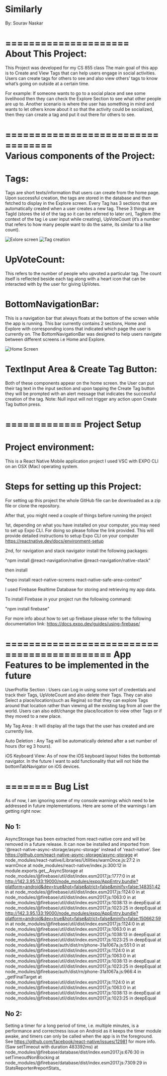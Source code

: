 # Similarly
By: Sourav Naskar

=====================           
About This Project:
=====================
This Project was developed for my CS 855 class
The main goal of this app is to Create and View Tags that can help users engage in social activities.
Users can create tags for others to see and also view others’ tags to know what’s going on outside at a certain time.

For example: If someone wants to go to a social place and see some livelihood then they can check the Explore Section to see what other people are up to.
             Another scenario is where the user has something in mind and wants to let others know about it so that the activity could be socialized, 
             then they can create a tag and put it out there for others to see.
             
==================================             
Various components of the Project:
==================================

Tags:
======
Tags are short texts/information that users can create from the home page.
Upon successful creation, the tags are stored in the database and then fetched to display in the Explore screen.
Every Tag has 3 sections that are automatically created when a user creates a new tag.
These 3 things are TagId (stores the id of the tag so it can be referred to later on), TagItem (the context of the tag i.e user input while creating), UpVoteCount (it’s a number that refers to how many people want to do the same, its similar to a like count).

![Exlore screen](https://user-images.githubusercontent.com/54137383/162671345-950ade2c-d9e2-45fd-b20b-6ad1954a28e5.jpeg)
![Tag creation](https://user-images.githubusercontent.com/54137383/162671388-07485f94-7040-48af-b8f1-59e601cf62b8.jpeg)


UpVoteCount:
============
This refers to the number of people who upvoted a particular tag. The count itself is reflected beside each tag along with a heart icon that can be interacted with by the user for giving UpVotes.

BottomNavigationBar:
====================
This is a navigation bar that always floats at the bottom of the screen while the app is running.
This bar currently contains 2 sections, Home and Explore with corresponding icons that indicated which page the user is currently on.
The BottomNavigationBar was designed to help users navigate between different screens i.e Home and Explore.

![Home Screen](https://user-images.githubusercontent.com/54137383/162671403-b43173bb-0fc8-4338-bb7f-58364fc8c781.jpeg)

TextInput Area & Create Tag Button:
===================================
Both of these components appear on the home screen. 
the User can put their tag text in the input section and upon tapping the Create Tag button they will be prompted with an alert message that indicates the successful creation of the tag.
Note: Null input will not trigger any action upon Create Tag button press.

=============
Project Setup
=============

Project environment:
====================
This is a React Native Mobile application project
I used VSC with EXPO CLI on an OSX (Mac) operating system.

Steps for setting up this Project:
==================================
For setting up this project the whole GitHub file can be downloaded as a zip file or clone the repository.

After that, you might need a couple of things before running the project 

1st, depending on what you have installed on your computer, you may need to set up Expo CLI.
For doing so please follow the link provided. This will provide detailed instructions to setup Expo CLI on your computer
https://reactnative.dev/docs/environment-setup

2nd, for navigation and stack navigator 
install the following packages:

"npm install @react-navigation/native @react-navigation/native-stack"

then  install

"expo install react-native-screens react-native-safe-area-context"


I used Firebase Realtime Database for storing and retrieving my app data.

To install Firebase in your project run the following command:

"npm install firebase"


For more info about how to set up firebase please refer to the following documentation link:
https://docs.expo.dev/guides/using-firebase/


============================================
App Features to be implemented in the future 
============================================
UserProfile Section : Users can Log in using some sort of credentials and track their Tags, UpVoteCount and also delete their Tags.
                      They can also Select a place/location(such as Regina) so that they can explore Tags around that location rather than viewing all the 
                      existing tag from all over the world.
                      Users can also edit/change the place/location to view other Tags or if they moved to a new place.

My Tag Area : It will display all the tags that the user has created and are currently live.

Auto Deletion : Any Tag will be automatically deleted after a set number of hours (for eg 3 hours). 

iOS Keyboard View: As of now the iOS keyboard layout hides the bottomtab navigator. In the future I want to add functionality that will not hide the  
                   bottomTabNavigator on iOS devices.

========
Bug List
========
As of now, I am ignoring some of my console warnings which need to be addressed in future implementations.
Here are some of the warnings I am getting right now:

No 1:
-----
AsyncStorage has been extracted from react-native core and will be removed in a future release. It can now be installed and imported from '@react-native-async-storage/async-storage' instead of 'react-native'. See https://github.com/react-native-async-storage/async-storage
at node_modules/react-native/Libraries/Utilities/warnOnce.js:27:2 in warnOnce
at node_modules/react-native/index.js:300:12 in module.exports.get__AsyncStorage
at node_modules/@firebase/util/dist/index.esm2017.js:1777:0 in <global>
at http://142.3.95.133:19000/node_modules/expo/AppEntry.bundle?platform=android&dev=true&hot=false&strict=false&minify=false:148351:42 in <unknown>
at node_modules/@firebase/util/dist/index.esm2017.js:1124:0 in <global>
at node_modules/@firebase/util/dist/index.esm2017.js:1063:0 in <global>
at node_modules/@firebase/util/dist/index.esm2017.js:1038:13 in deepEqual
at node_modules/@firebase/util/dist/index.esm2017.js:1023:25 in deepEqual
at http://142.3.95.133:19000/node_modules/expo/AppEntry.bundle?platform=android&dev=true&hot=false&strict=false&minify=false:150662:59 in <unknown>
at node_modules/@firebase/util/dist/index.esm2017.js:1124:0 in <global>
at node_modules/@firebase/util/dist/index.esm2017.js:1063:0 in <global>
at node_modules/@firebase/util/dist/index.esm2017.js:1038:13 in deepEqual
at node_modules/@firebase/util/dist/index.esm2017.js:1023:25 in deepEqual
at node_modules/@firebase/auth/dist/rn/phone-31a1067a.js:551:0 in <global>
at node_modules/@firebase/util/dist/index.esm2017.js:1124:0 in <global>
at node_modules/@firebase/util/dist/index.esm2017.js:1063:0 in <global>
at node_modules/@firebase/util/dist/index.esm2017.js:1038:13 in deepEqual
at node_modules/@firebase/util/dist/index.esm2017.js:1023:25 in deepEqual
at node_modules/@firebase/auth/dist/rn/phone-31a1067a.js:966:4 in _getFinalTarget
at node_modules/@firebase/util/dist/index.esm2017.js:1124:0 in <global>
at node_modules/@firebase/util/dist/index.esm2017.js:1063:0 in <global>
at node_modules/@firebase/util/dist/index.esm2017.js:1038:13 in deepEqual
at node_modules/@firebase/util/dist/index.esm2017.js:1023:25 in deepEqual

No 2:
-----
Setting a timer for a long period of time, i.e. multiple minutes, is a performance and correctness issue on Android as it keeps the timer module awake, and timers can only be called when the app is in the foreground. See https://github.com/facebook/react-native/issues/12981 for more info.
(Saw setTimeout with duration 483392ms)
at node_modules/@firebase/database/dist/index.esm2017.js:676:30 in setTimeoutNonBlocking
at node_modules/@firebase/database/dist/index.esm2017.js:7309:29 in StatsReporter#reportStats_







